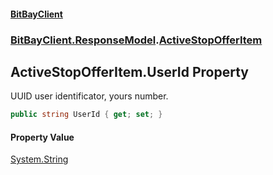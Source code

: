 #### [BitBayClient](./index.md 'index')
### [BitBayClient.ResponseModel](./BitBayClient-ResponseModel.md 'BitBayClient.ResponseModel').[ActiveStopOfferItem](./BitBayClient-ResponseModel-ActiveStopOfferItem.md 'BitBayClient.ResponseModel.ActiveStopOfferItem')
## ActiveStopOfferItem.UserId Property
UUID user identificator, yours number.  
```csharp
public string UserId { get; set; }
```
#### Property Value
[System.String](https://docs.microsoft.com/en-us/dotnet/api/System.String 'System.String')  
